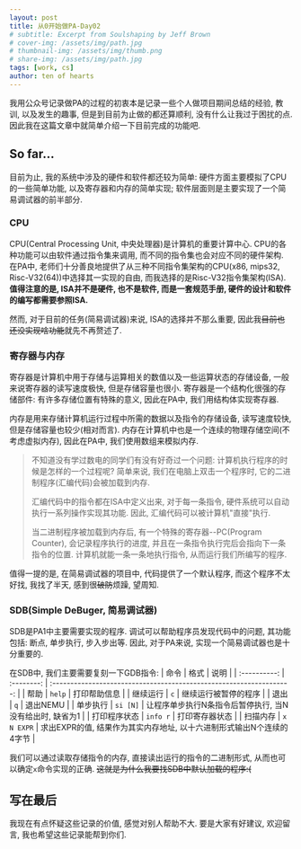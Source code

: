 ```yaml
---
layout: post
title: 从0开始做PA-Day02
# subtitle: Excerpt from Soulshaping by Jeff Brown
# cover-img: /assets/img/path.jpg
# thumbnail-img: /assets/img/thumb.png
# share-img: /assets/img/path.jpg
tags: [work, cs]
author: ten of hearts
---
```


<!-- # 从0开始写PA-Day02 -->

我用公众号记录做PA的过程的初衷本是记录一些个人做项目期间总结的经验, 教训, 以及发生的趣事, 但是到目前为止做的都还算顺利, 没有什么让我过于困扰的点. 因此我在这篇文章中就简单介绍一下目前完成的功能吧. 

## So far...

目前为止, 我的系统中涉及的硬件和软件都还较为简单: 硬件方面主要模拟了CPU的一些简单功能, 以及寄存器和内存的简单实现; 软件层面则是主要实现了一个简易调试器的前半部分. 

### CPU

CPU(Central Processing Unit, 中央处理器)是计算机的重要计算中心. CPU的各种功能可以由软件通过指令集来调用, 而不同的指令集也会对应不同的硬件架构. 在PA中, 老师们十分善良地提供了从三种不同指令集架构的CPU(x86, mips32, Risc-V32(64))中选择其一实现的自由, 而我选择的是Risc-V32指令集架构(ISA). **值得注意的是, ISA并不是硬件, 也不是软件, 而是一套规范手册, 硬件的设计和软件的编写都需要参照ISA.**

然而, 对于目前的任务(简易调试器)来说, ISA的选择并不那么重要, 因此我~~目前也还没实现啥功能~~就先不再赘述了. 

### 寄存器与内存

寄存器是计算机中用于存储与运算相关的数值以及一些运算状态的存储设备, 一般来说寄存器的读写速度极快, 但是存储容量也很小. 寄存器是一个结构化很强的存储部件: 有许多存储位置有特殊的意义, 因此在PA中, 我们用结构体实现寄存器. 

内存是用来存储计算机运行过程中所需的数据以及指令的存储设备, 读写速度较快, 但是存储容量也较少(相对而言). 内存在计算机中也是一个连续的物理存储空间(不考虑虚拟内存), 因此在PA中, 我们使用数组来模拟内存. 

> 不知道没有学过数电的同学们有没有好奇过一个问题: 计算机执行程序的时候是怎样的一个过程呢? 简单来说, 我们在电脑上双击一个程序时, 它的二进制程序(汇编代码)会被加载到内存. 
> 
> 汇编代码中的指令都在ISA中定义出来, 对于每一条指令, 硬件系统可以自动执行一系列操作实现其功能. 因此, 汇编代码可以被计算机"直接"执行. 
> 
> 当二进制程序被加载到内存后, 有一个特殊的寄存器--PC(Program Counter), 会记录程序执行的进度, 并且在一条指令执行完后会指向下一条指令的位置. 计算机就能一条一条地执行指令, 从而运行我们所编写的程序. 

值得一提的是, 在简易调试器的项目中, 代码提供了一个默认程序, 而这个程序不太好找, 我找了半天, 感到很~~破防~~烦躁, 望周知. 

### SDB(Simple DeBuger, 简易调试器)

SDB是PA1中主要需要实现的程序. 调试可以帮助程序员发现代码中的问题, 其功能包括: 断点, 单步执行, 步入步出等. 因此, 对于PA来说, 实现一个简易调试器也是十分重要的. 

在SDB中, 我们主要需要复刻一下GDB指令: 
|     命令     |    格式    |                                 说明                                 |
| :----------: | :--------: | :------------------------------------------------------------------: |
|     帮助     |   `help`   |                             打印帮助信息                             |
|   继续运行   |    `c`     |                         继续运行被暂停的程序                         |
|     退出     |    `q`     |                               退出NEMU                               |
|   单步执行   |  `si [N]`  |       让程序单步执行N条指令后暂停执行, 当N没有给出时, 缺省为1        |
| 打印程序状态 |  `info r`  |                            打印寄存器状态                            |
|   扫描内存   | `x N EXPR` | 求出EXPR的值, 结果作为其实内存地址, 以十六进制形式输出N个连续的4字节 |

我们可以通过读取存储指令的内存, 直接读出运行的指令的二进制形式, 从而也可以确定`x`命令实现的正确. ~~这就是为什么我要找SDB中默认加载的程序:(~~

## 写在最后

我现在有点怀疑这些记录的价值, 感觉对别人帮助不大. 要是大家有好建议, 欢迎留言, 我也希望这些记录能帮到你们. 